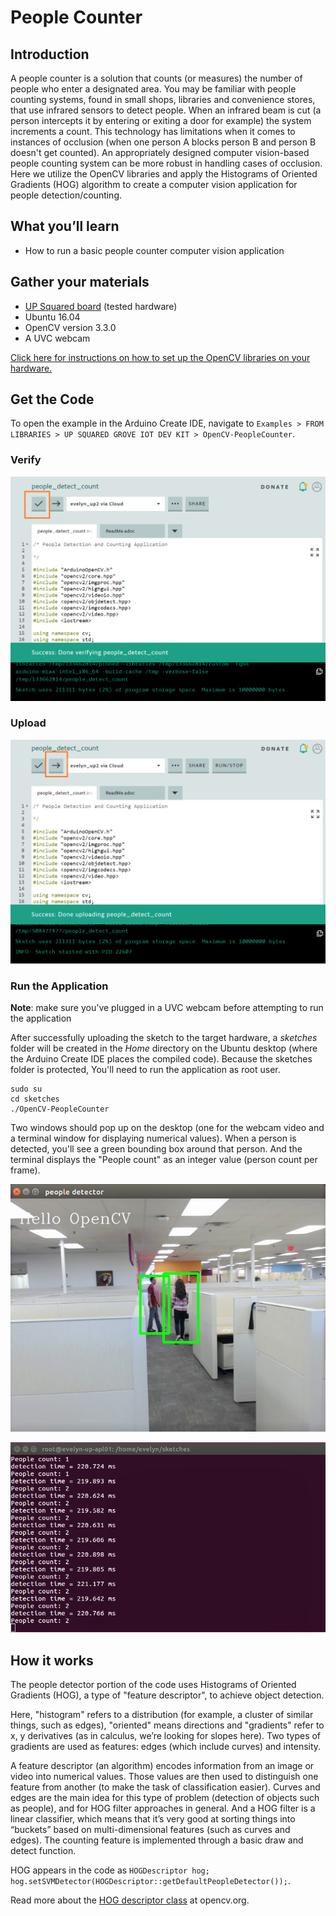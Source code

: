 # People Counter

## Introduction
A people counter is a solution that counts (or measures) the number of people who enter a designated area. You may be familiar with people counting systems, found in small shops, libraries and convenience stores, that use infrared sensors to detect people. When an infrared beam is cut (a person intercepts it by entering or exiting a door for example) the system increments a count. This technology has limitations when it comes to instances of occlusion (when one person A blocks person B and person B doesn't get counted). An appropriately designed computer vision-based people counting system can be more robust in handling cases of occlusion. Here we utilize the OpenCV libraries and apply the Histograms of Oriented Gradients (HOG) algorithm to create a computer vision application for people detection/counting.

## What you’ll learn
* How to run a basic people counter computer vision application

## Gather your materials
  *	[UP Squared board](http://www.up-board.org/upsquared/) (tested hardware)
  *	Ubuntu 16.04
  * OpenCV version 3.3.0
  *	A UVC webcam

[Click here for instructions on how to set up the OpenCV libraries on your hardware.](https://github.com/intel-iot-devkit/up-squared-grove-IoT-dev-kit-arduino-create/tree/master/examples/OpenCV-Setup)

## Get the Code
To open the example in the Arduino Create IDE, navigate to `Examples > FROM LIBRARIES > UP SQUARED GROVE IOT DEV KIT > OpenCV-PeopleCounter`.
![]()

[//]: # (insert screenshot of Arduino Create IDE)
### Verify

![](./../../extras/people-counter/verify.PNG)

### Upload

![](./../../extras/people-counter/upload.PNG)

### Run the Application

**Note**: make sure you've plugged in a UVC webcam before attempting to run the application

After successfully uploading the sketch to the target hardware, a *sketches* folder will be created in the *Home* directory on the Ubuntu desktop (where the Arduino Create IDE places the compiled code). Because the sketches folder is protected, You'll need to run the application as root user.

```
sudo su
cd sketches
./OpenCV-PeopleCounter
```

Two windows should pop up on the desktop (one for the webcam video and a terminal window for displaying numerical values). When a person is detected, you'll see a green bounding box around that person. And the terminal displays the "People count" as an integer value (person count per frame).

![](./../../extras/people-counter/bounding-box-2.png)

![](./../../extras/people-counter/2-count-terminal.png)

## How it works
The people detector portion of the code uses Histograms of Oriented Gradients (HOG), a type of "feature descriptor", to achieve object detection. 

Here, "histogram" refers to a distribution (for example, a cluster of similar things, such as edges), "oriented" means directions and "gradients" refer to x, y derivatives (as in calculus, we’re looking for slopes here). Two types of gradients are used as features: edges (which include curves) and intensity.

A feature descriptor (an algorithm) encodes information from an image or video into numerical values. Those values are then used to distinguish one feature from another (to make the task of classification easier). Curves and edges are the main idea for this type of problem (detection of objects such as people), and for HOG filter approaches in general. And a HOG filter is a linear classifier, which means that it’s very good at sorting things into “buckets” based on multi-dimensional features (such as curves and edges). The counting feature is implemented through a basic draw and detect function.

HOG appears in the code as `HOGDescriptor hog; hog.setSVMDetector(HOGDescriptor::getDefaultPeopleDetector());`.

Read more about the [HOG descriptor class](https://docs.opencv.org/3.1.0/d5/d33/structcv_1_1HOGDescriptor.html) at opencv.org.

